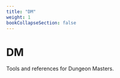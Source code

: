 ```yaml
---
title: "DM"
weight: 1
bookCollapseSection: false
---
```


# DM

Tools and references for Dungeon Masters.